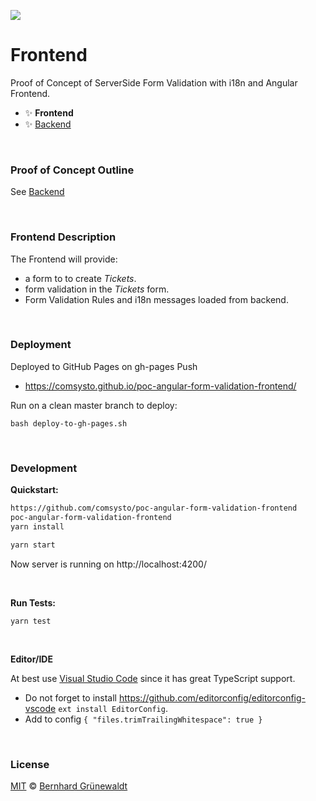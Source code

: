 [![](https://comsysto.github.io/poc-angular-form-validation-backend/doc/banner.svg)](https://github.com/comsysto/poc-angular-form-validation-frontend)

# Frontend

Proof of Concept of ServerSide Form Validation with i18n and Angular Frontend.

 * :sparkles: **Frontend**
 * :sparkles: [Backend](https://github.com/comsysto/poc-angular-form-validation-backend)

&nbsp;

### Proof of Concept Outline

See [Backend](https://github.com/comsysto/poc-angular-form-validation-backend)


&nbsp;

### Frontend Description


The Frontend will provide:

 * a form to to create *Tickets*.
 * form validation in the *Tickets* form.
 * Form Validation Rules and i18n messages loaded from backend.


&nbsp;

### Deployment

Deployed to GitHub Pages on gh-pages Push

 * https://comsysto.github.io/poc-angular-form-validation-frontend/

Run on a clean master branch to deploy:

```
bash deploy-to-gh-pages.sh
```

&nbsp;


### Development

**Quickstart:**

```bash
https://github.com/comsysto/poc-angular-form-validation-frontend
poc-angular-form-validation-frontend
yarn install

yarn start
```

Now server is running on http://localhost:4200/

&nbsp;

**Run Tests:**

```
yarn test
```

&nbsp;

**Editor/IDE**

At best use [Visual Studio Code](https://code.visualstudio.com/) since it has great TypeScript support.

 * Do not forget to install https://github.com/editorconfig/editorconfig-vscode `ext install EditorConfig`.
 * Add to config `{ "files.trimTrailingWhitespace": true }`

&nbsp;

### License

[MIT](./LICENSE) © [Bernhard Grünewaldt](https://github.com/clouless)
